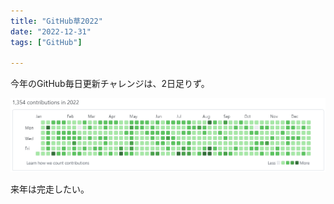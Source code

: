 ```yaml
---
title: "GitHub草2022"
date: "2022-12-31"
tags: ["GitHub"]

---
```


今年のGitHub毎日更新チャレンジは、2日足りず。

![](./31_github2022_1.png)

来年は完走したい。
